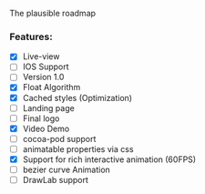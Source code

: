 The plausible roadmap<!--more--> 

### Features:

- [x] Live-view
- [ ] IOS Support
- [ ] Version 1.0
- [x] Float Algorithm
- [x] Cached styles (Optimization)
- [ ] Landing page
- [ ] Final logo
- [x] Video Demo
- [ ] cocoa-pod support
- [ ] animatable properties via css
- [x] Support for rich interactive animation (60FPS)
- [ ] bezier curve Animation
- [ ] DrawLab support